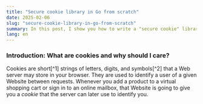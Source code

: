 ```yaml
---
title: "Secure cookie library in Go from scratch"
date: 2025-02-06
slug: "secure-cookie-library-in-go-from-scratch"
summary: In this post, I show you how to write a "secure cookie" library that will encrypt and authenticate payloads using the XChaCha20-Poly1305 AEAD, using the Go programming language.
lang: en
---
```


### Introduction: What are cookies and why should I care?

Cookies are short[^1] strings of letters, digits, and symbols[^2] that a Web server may store in your browser.
They are used to identify a user of a given Website between requests.
Whenever you add a product to a virtual shopping cart or sign in to an online mailbox, that Website is going to give you a _cookie_ that the server can later use to identify you.

